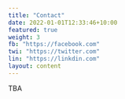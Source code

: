 ```yaml
---
title: "Contact"
date: 2022-01-01T12:33:46+10:00
featured: true
weight: 3
fb: "https://facebook.com"
twi: "https://twitter.com"
lin: "https://linkdin.com"
layout: content
---
```


TBA
<!-- Slack: [channel](https://join.slack.com/t/araieval/shared_invite/zt-20rzypxs7-LuHUsw8ltj7ylae9c4I7XQ)   -->
<!-- Email: [araieval@googlegroups.com](mailto:araieval@googlegroups.com) -->
